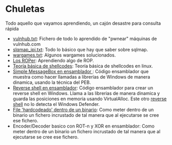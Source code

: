 # Chuletas
Todo aquello que vayamos aprendiendo, un cajón desastre para consulta rápida
- [vulnhub.txt](https://github.com/g4ngli0s/chuletas/blob/master/vulnhub.txt): Fichero de todo lo aprendido de "pwnear" máquinas de vulnhub.com
- [slqmap_ipi.txt](https://github.com/g4ngli0s/chuletas/blob/master/sqlmap_ipi.txt): Todo lo básico que hay que saber sobre sqlmap.
- [wargames.txt](https://github.com/g4ngli0s/chuletas/blob/master/wargames.txt): Algunos wargames solucionados.
- [Los ROPer](https://github.com/g4ngli0s/chuletas/blob/master/ropers.md): Aprendiendo algo de ROP.
- [Teoría básica de shellcodes](https://github.com/g4ngli0s/chuletas/blob/master/shellcode.md): Teoría básica de shellcodes en linux.
- [Simple MessageBox en ensamblador ](https://github.com/g4ngli0s/chuletas/blob/master/MsgBoxPEBStyle.asm): Código ensamblador que muestra como hacer llamadas a librerías de Windows de manera dinamica, usando la técnica del PEB.
- [Reverse shell en ensamblador](https://github.com/g4ngli0s/chuletas/blob/master/RevShell.asm): Código ensamblador para crear un reverse shell en Windows. Llama a las librerias de manera dinamica y guarda las posiciones en memoria usando VirtualAlloc. Este otro [reverse shell](https://github.com/g4ngli0s/chuletas/blob/master/RevShellnoAV.asm) no lo detecta el Windows Defender.
- [File 'hardcodeado' dentro de un binario](https://github.com/g4ngli0s/chuletas/blob/master/filehardcoded.txt): Como meter dentro de un binario un fichero incrustado de tal manera que al ejecutarse se cree ese fichero. 
- Encoder/Decoder basico con ROT-n y XOR en ensamblador: Como meter dentro de un binario un fichero incrustado de tal manera que al ejecutarse se cree ese fichero. 

